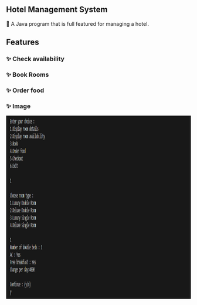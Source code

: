 ## Hotel Management System

🍞 A Java program that is full featured for managing a hotel.

## Features

### ✨ Check availability
### ✨ Book Rooms
### ✨ Order food

### ✨ Image

<img src = "https://github.com/sanskarupa2003/Hotel_Management_System/blob/main/Screenshot%202023-06-11%20100237.png" width="1000" height="500"/>
